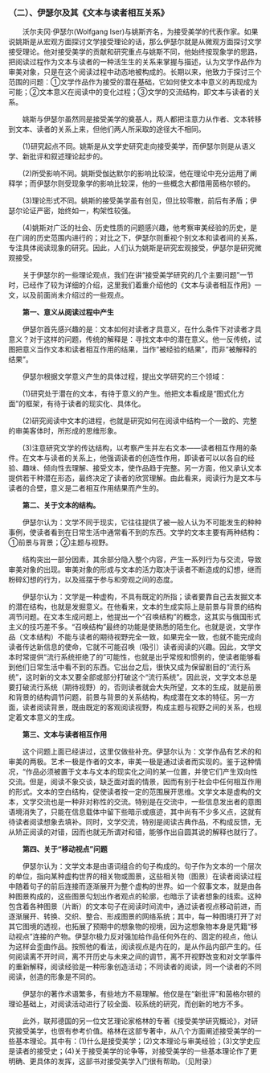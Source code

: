 ### （二）、伊瑟尔及其《文本与读者相互关系》

&emsp;&emsp;沃尔夫冈·伊瑟尔\(Wolfgang lser\)与姚斯齐名，为接受美学的代表作家。如果说姚斯是从宏观方面探讨文学接受理论的话，那么伊瑟尔就是从微观方面探讨文学接受理论。他对接受美学的贡献和研究重点与姚斯不同，他始终按现象学的思路，把阅读过程作为文本与读者的一种活生生的关系来掌握与描述，认为文学作品作为审美对象，只是在这个阅读过程中动态地被构成的。长期以来，他致力于探讨三个范围的问题：①文学作品作为接受的潜在基础，它如何使文本中意义的再现成为可能；②文本意义在阅读中的变化过程；③文学的交流结构，即文本与读者的关系。

&emsp;&emsp;姚斯与伊瑟尔虽然同是接受美学的奠基人，两人都把注意力从作者、文本转移到文本、读者的关系上来，但他们两人所采取的途径大不相同。

&emsp;&emsp;\(1\)研究起点不同。姚斯是从文学史研究走向接受美学，而伊瑟尔则是从语义学、新批评和叙述理论起步的。

&emsp;&emsp;\(2\)所受影响不同。姚斯受伽达默尔的影响比较深，他在理论中充分运用了阐释学；而伊瑟尔则受现象学的影响比较深，他的一些概念大都借用茵格尔顿的。

&emsp;&emsp;\(3\)理论形式不同。姚斯的接受美学虽有创见，但比较零散，前后有矛盾；伊瑟尔论证严密，始终如一，构架性较强。

&emsp;&emsp;\(4\)姚斯对广泛的社会、历史性质的问题感兴趣，他考察审美经验的历史，是在广阔的历史范围内进行的；对比之下，伊瑟尔则重视个别文本和读者间的关系，专注具体阅读现象的研究。因此，人们认为姚斯是研究宏观接受，伊瑟尔是研究微观接受。

&emsp;&emsp;关于伊瑟尔的一些理论观点，我们在讲“接受美学研究的几个主要问题”一节时，已经作了较为详细的介绍，这里我们着重介绍他的《文本与读者相互作用》一文，以及前面尚未介绍过的一些观点。

&emsp;&emsp;**第一、意义从阅读过程中产生**

&emsp;&emsp;伊瑟尔首先感兴趣的是：文本如何对读者才具意义，在什么条件下对读者才具意义？对于这样的问题，传统的解释是：寻找文本中的潜在意义。他一反传统，试图把意义当作文本和读者相互作用的结果，当作“被经验的结果”，而非“被解释的结果”。

&emsp;&emsp;伊瑟尔根据文学意义产生的具体过程，提出文学研究的三个领域：

&emsp;&emsp;\(1\)研究处于潜在的文本，有待于意义的产生。他把文本看成是“图式化方面”的框架，有待于读者的现实化、具体化。

&emsp;&emsp;\(2\)研究阅读中文本的进程，也就是研究如何在阅读中结构一个一致的、完整的审美客体时，所形成的思维形象。

&emsp;&emsp;\(3\)注意研究文学的传达结构，以考察产生并左右文本——读者相互作用的条件。在文本与读者的关系上，他强调读者的创造性作用，即读者可以以各自的经验、趣味、倾向性去理解、接受文本，使作品趋于完整。另一方面，他又承认文本提供若干种潜在形态，最终决定了读者的欣赏理解。由此看来，阅读行为是文本与读者的合壁，意义是二者相互作用结果而产生的。

&emsp;&emsp;**第二、关于文本的结构。**

&emsp;&emsp;伊瑟尔认为：文学不同于现实，它往往提供了被一般人认为不可能发生的种种事例，使读者看到在日常生活中通常看不到的东西。文学的文本主要有两种结构：①前景与背景；②主题与视野。

&emsp;&emsp;结构突出一部分因素，其余部分隐入整个内容，产生一系列行为与交流，导致审美对象的出现。审美对象的形成与文本的活力取决于读者不断造成的幻想，继而粉碎幻想的行为，以及摇摆于参与和旁观之间的态度。

&emsp;&emsp;伊瑟尔认为：文学是一种虚构，不具有既定的所指；读者要靠自己去发掘文本的潜在结构，也就是发掘意义。在他看来，文本的生成实际上是前景与背景的结构凋节问题。在文本生成问题上，他提出一个“召唤结构”的概念，这其实与俄国形式主义的技巧差不多。“召唤结构”最终的功能是使熟悉的陌生化。也就是说，文学作品（文本结构）不能与读者的期待视野完全一致，如果完全一致，也就不能完成向读者传达新信息的使命，它就不可能召唤（吸引）读者阅读的兴趣。因此，文学文本时常提供“流行系统拒绝了的”可能性，也就是出乎常规和惯例的，使读者能够看到他们日常生活中看不到的东西。它出台之后，很快又成为保留剧目的“流行系统”，这时新的文本又要全部或部分打破这个“流行系统”。因此说，文学文本总是要打破流行系统（期待视野）的，否则读者就会大失所望，文本的生成，就是前景和背景的结构调节问题，前景与背景的关系结构，构成潜在文本的特征。另一方面，读者阅读背景，既由既定的客观阅读视野，构成主题与视野之间的关系，也规定着文本意义的生成。

&emsp;&emsp;**第三、文本与读者相互作用**

&emsp;&emsp;这个问题上面已经讲过，这里仅做些补充。伊瑟尔认为：文学作品有艺术的和审美的两极。艺术一极是作者的文本，审美一极是通过读者而实现的。鉴于这种情况，“作品必须被置于文本与文本的现实化之间的某一位置，并使它们产生双向性交流。但是，阅读不象交谈，缺乏面对面的情景，因而有别于社会中任何相互作用的形式。文本的空白结构，促使读者按一定的范围展开思维。文学文本是虚构的文本，文学交流也是一种非对称性的交流。特别是在交流中，一些信息发出者的意图语境消失了，只能在信息载体中留下些暗示或痕迹，其中尚有不少多义点，这就有待读者阅读想象去填补。同时，文学交流，特别是阅读古典作品，不构成反馈，无从矫正阅读的对错，因而也就无所谓对和错，能够作出自圆其说的解释也就行了。

&emsp;&emsp;**第四、关于“移动视点”问题**

&emsp;&emsp;伊瑟尔认为：文学文本是由语词组合的句子构成的。句子作为文本的一个层次的单位，指向某种虚构世界的相关物或图景，这些相关物（图景）在读者阅读过程中随着句子的前后连接而逐渐展开为整个虚构的世界。如一个叙事文本，就是由各种图景构成的，这些图景勾划出作者观点的轮廓，也暗示了读者想象的线索。这种包含着各种图景（片断）的文本句子在阅读时间流中，通过读者视点移动前进，而逐渐展开、转换、交织、整合、形成图景的网络系统；其中，每一种图境打开了对其它图境的透视，也拓展了预期中的想象物的视境，因为这想象物本身是凭籍“移动视点”连接的产物。伊瑟尔极力反对强加给作品任何外在的、固定的视点，他认为这样会歪曲作品。按照他的看法，阅读视点是内在的，是从作品内部产生的。任何阅读离不开时间，离不开历史与未来之间的调节，离不开视野改变和对文学事件的重新解释，阅读经验是一种形象创造活动；不同读者的阅读，同一个读者的不同阅读，创造的形象是不同的。

&emsp;&emsp;伊瑟尔的著作术语繁多，有些地方不易理解。他仅是在“新批评”和茵格尔顿的理论基础上，对阅读活动进行了较全面、较系统的研究，而创新的地方不多。

&emsp;&emsp;此外，联邦德国的另一位文艺理论家格林的专著《接受美学研究概论》，对研究接受美学，也很有参考价值。格林在这部专著中，从八个方面阐述接受美学的一些基本理论。其中有：\(1\)什么是接受美学；\(2\)文本理论与审美经验；\(3\)文学史应是读者的接受史；\(4\)关于接受美学的论争等，对接受美学的一些基本理论作了更明确、更具体的发挥，这部书对接受美学入门很有帮助。（见附录）
